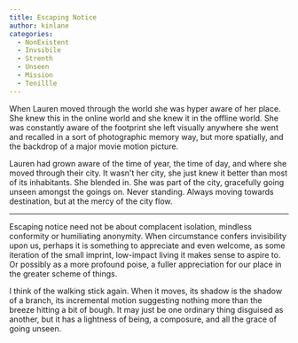 ```yaml
---
title: Escaping Notice
author: kinlane
categories:
  - NonExistent
  - Invsibile
  - Strenth
  - Unseen
  - Mission
  - Tenillle
---
```

When Lauren moved through the world she was hyper aware of her place. She knew this in the online world and she knew it in the offline world. She was constantly aware of the footprint she left visually anywhere she went and recalled in a sort of photographic memory way, but more spatially, and the backdrop of a major movie motion picture.

Lauren had grown aware of the time of year, the time of day, and where she moved through their city. It wasn't her city, she just knew it better than most of its inhabitants. She blended in. She was part of the city, gracefully going unseen amongst the goings on. Never standing. Always moving towards destination, but at the mercy of the city flow.

----
Escaping notice need not be about complacent isolation, mindless conformity or humiliating anonymity. When circumstance confers invisibility upon us, perhaps it is something to appreciate and even welcome, as some iteration of the small imprint, low-impact living it makes sense to aspire to. Or possibly as a more profound poise, a fuller appreciation for our place in the greater scheme of things.

I think of the walking stick again. When it moves, its shadow is the shadow of a branch, its incremental motion suggesting nothing more than the breeze hitting a bit of bough. It may just be one ordinary thing disguised as another, but it has a lightness of being, a composure, and all the grace of going unseen.